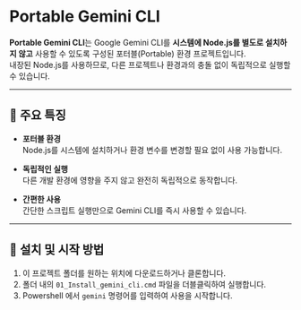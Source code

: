 # Portable Gemini CLI

**Portable Gemini CLI**는 Google Gemini CLI를 **시스템에 Node.js를 별도로 설치하지 않고** 사용할 수 있도록 구성된 포터블(Portable) 환경 프로젝트입니다.  
내장된 Node.js를 사용하므로, 다른 프로젝트나 환경과의 충돌 없이 독립적으로 실행할 수 있습니다.

---

## 🔧 주요 특징

- **포터블 환경**  
  Node.js를 시스템에 설치하거나 환경 변수를 변경할 필요 없이 사용 가능합니다.

- **독립적인 실행**  
  다른 개발 환경에 영향을 주지 않고 완전히 독립적으로 동작합니다.

- **간편한 사용**  
  간단한 스크립트 실행만으로 Gemini CLI를 즉시 사용할 수 있습니다.

---

## 🚀 설치 및 시작 방법

1. 이 프로젝트 폴더를 원하는 위치에 다운로드하거나 클론합니다.
2. 폴더 내의 `01_Install_gemini_cli.cmd` 파일을 더블클릭하여 실행합니다.
3. Powershell 에서 `gemini` 명령어를 입력하여 사용을 시작합니다.
